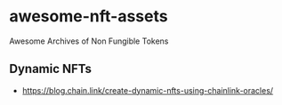 # awesome-nft-assets
Awesome Archives of Non Fungible Tokens

## Dynamic NFTs
- https://blog.chain.link/create-dynamic-nfts-using-chainlink-oracles/
